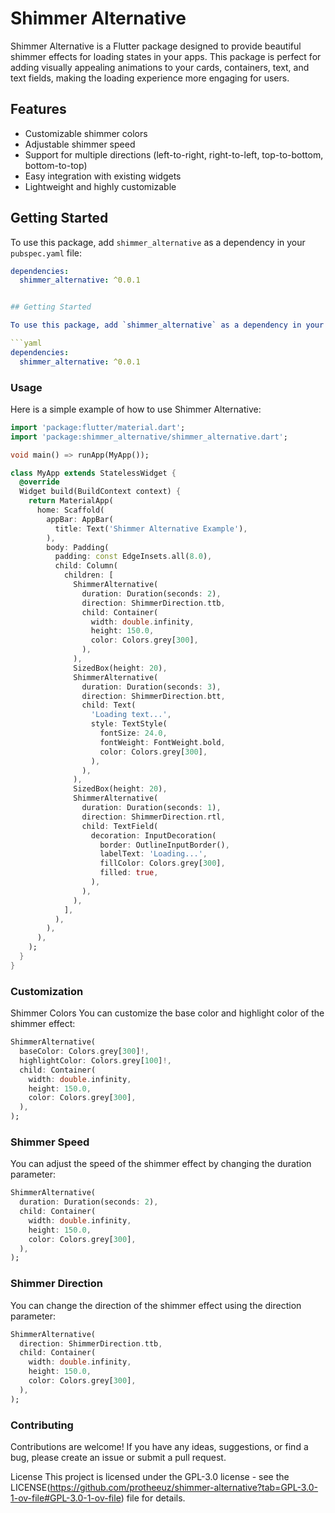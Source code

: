 # Shimmer Alternative

Shimmer Alternative is a Flutter package designed to provide beautiful shimmer effects for loading states in your apps. This package is perfect for adding visually appealing animations to your cards, containers, text, and text fields, making the loading experience more engaging for users.

## Features

- Customizable shimmer colors
- Adjustable shimmer speed
- Support for multiple directions (left-to-right, right-to-left, top-to-bottom, bottom-to-top)
- Easy integration with existing widgets
- Lightweight and highly customizable

## Getting Started

To use this package, add `shimmer_alternative` as a dependency in your `pubspec.yaml` file:

```yaml
dependencies:
  shimmer_alternative: ^0.0.1


## Getting Started

To use this package, add `shimmer_alternative` as a dependency in your `pubspec.yaml` file:

```yaml
dependencies:
  shimmer_alternative: ^0.0.1
```
### Usage
Here is a simple example of how to use Shimmer Alternative:

```dart
import 'package:flutter/material.dart';
import 'package:shimmer_alternative/shimmer_alternative.dart';

void main() => runApp(MyApp());

class MyApp extends StatelessWidget {
  @override
  Widget build(BuildContext context) {
    return MaterialApp(
      home: Scaffold(
        appBar: AppBar(
          title: Text('Shimmer Alternative Example'),
        ),
        body: Padding(
          padding: const EdgeInsets.all(8.0),
          child: Column(
            children: [
              ShimmerAlternative(
                duration: Duration(seconds: 2),
                direction: ShimmerDirection.ttb,
                child: Container(
                  width: double.infinity,
                  height: 150.0,
                  color: Colors.grey[300],
                ),
              ),
              SizedBox(height: 20),
              ShimmerAlternative(
                duration: Duration(seconds: 3),
                direction: ShimmerDirection.btt,
                child: Text(
                  'Loading text...',
                  style: TextStyle(
                    fontSize: 24.0,
                    fontWeight: FontWeight.bold,
                    color: Colors.grey[300],
                  ),
                ),
              ),
              SizedBox(height: 20),
              ShimmerAlternative(
                duration: Duration(seconds: 1),
                direction: ShimmerDirection.rtl,
                child: TextField(
                  decoration: InputDecoration(
                    border: OutlineInputBorder(),
                    labelText: 'Loading...',
                    fillColor: Colors.grey[300],
                    filled: true,
                  ),
                ),
              ),
            ],
          ),
        ),
      ),
    );
  }
}
```
### Customization
Shimmer Colors
You can customize the base color and highlight color of the shimmer effect:

```dart
ShimmerAlternative(
  baseColor: Colors.grey[300]!,
  highlightColor: Colors.grey[100]!,
  child: Container(
    width: double.infinity,
    height: 150.0,
    color: Colors.grey[300],
  ),
);
```

### Shimmer Speed
You can adjust the speed of the shimmer effect by changing the duration parameter:

```dart
ShimmerAlternative(
  duration: Duration(seconds: 2),
  child: Container(
    width: double.infinity,
    height: 150.0,
    color: Colors.grey[300],
  ),
);
```

### Shimmer Direction
You can change the direction of the shimmer effect using the direction parameter:

```dart
ShimmerAlternative(
  direction: ShimmerDirection.ttb,
  child: Container(
    width: double.infinity,
    height: 150.0,
    color: Colors.grey[300],
  ),
);
```

### Contributing
Contributions are welcome! If you have any ideas, suggestions, or find a bug, please create an issue or submit a pull request.

License
This project is licensed under the GPL-3.0 license - see the LICENSE(https://github.com/protheeuz/shimmer-alternative?tab=GPL-3.0-1-ov-file#GPL-3.0-1-ov-file) file for details.